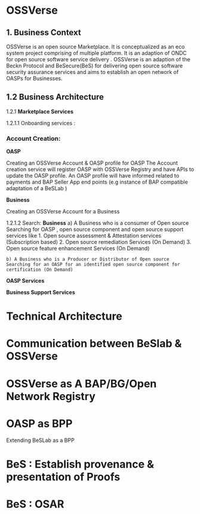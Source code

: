 # **OSSVerse**

## 1. Business Context 

OSSVerse is an open source Marketplace. It is conceptualized as an eco system project comprising of multiple platform. It is an adaption of ONDC for open source software service delivery . OSSVerse is an adaption of the Beckn Protocol and BeSecure(BeS) for delivering open source software security assurance services and aims to establish an open network of OASPs for Businesses. 

## 1.2 Business Architecture 

1.2.1 **Marketplace Services** 

1.2.1.1 Onboarding services :
   
   ### **Account Creation:**
   
   **OASP**
   
   Creating an OSSVerse Account & OASP profile for OASP 
   The Account creation service will register OASP with OSSVerse Registry and have APIs to update the OASP profile. An OASP profile will have informed related to payments and BAP Seller App end points (e.g instance of BAP compatible adaptation of a BeSLab )
   
   **Business**
   
   Creating an OSSVerse Account for a Business 
 
 1.2.1.2 Search: 
    **Business**
    a) A Business who is a consumer of Open source
    Searching for OASP , open source component and open source support services like 
    1. Open source assessment & Attestation services (Subscription based)
    2. Open source remediation Services (On Demand)
    3. Open source feature enhancement Services (On Demand)

    b) A Business who is a Producer or Distributor of Open source
    Searching for an OASP for an identified open source component for certification (On Demand)

**OASP Services**

  
**Business Support Services**

# Technical Architecture

# Communication between BeSlab & OSSVerse

# OSSVerse as A BAP/BG/Open Network Registry

# OASP as BPP 

  Extending BeSLab as a BPP

# BeS : Establish provenance & presentation of Proofs
  
# BeS : OSAR 






